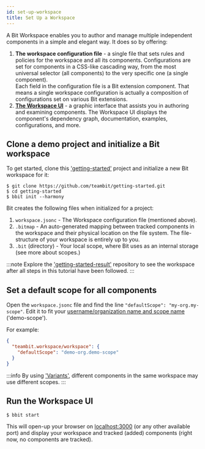 ```yaml
---
id: set-up-workspace
title: Set Up a Workspace
---
```


A Bit Workspace enables you to author and manage multiple independent components in a simple and elegant way.
It does so by offering:

1. **The workspace configuration file** - a single file that sets rules and policies for the workspace and all its components.
   Configurations are set for components in a CSS-like cascading way, from the most universal selector (all components) to the very specific one (a single component).  
   Each field in the configuration file is a Bit extension component. That means a single workspace configuration is actually a composition of configurations set on various Bit extensions.
2. [**The Workspace UI**](/docs/workspace-ui/overview) - a graphic interface that assists you in authoring and examining components.
   The Workspace UI displays the component's dependency graph, documentation, examples, configurations, and more.

## Clone a demo project and initialize a Bit workspace

To get started, clone this ['getting-started'](https://github.com/teambit/getting-started) project and initialize a new Bit workspace for it:

```shell
$ git clone https://github.com/teambit/getting-started.git
$ cd getting-started
$ bbit init --harmony
```

Bit creates the following files when initialized for a project:

1. `workspace.jsonc` - The Workspace configuration file (mentioned above).
2. `.bitmap` - An auto-generated mapping between tracked components in the workspace and their physical location on the file system.
   The file-structure of your workspace is entirely up to you.
3. `.bit` (directory) - Your local scope, where Bit uses as an internal storage (see more about scopes.)

:::note
Explore the ['getting-started-result'](https://github.com/teambit/getting-started-result) repository to see the workspace after all steps in this tutorial have been followed.
:::

## Set a default scope for all components

Open the `workspace.jsonc` file and find the line `"defaultScope": "my-org.my-scope"`. Edit it to fit your [username/organization name and scope name](docs/getting-started/bit-account) ('demo-scope').

For example:

```json title="workspace.jsonc"
{
  "teambit.workspace/workspace": {
    "defaultScope": "demo-org.demo-scope"
  }
}
```

:::info
By using ['Variants'](/docs/workspace/cascading-rules), different components in the same workspace may use different scopes.
:::

## Run the Workspace UI

```shell
$ bbit start
```

This will open-up your browser on [localhost:3000](http://localhost:3000) (or any other available port) and display your workspace and tracked (added) components (right now, no components are tracked).
